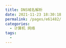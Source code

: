 ```yaml
---
title: DNS域名解析
date: 2021-11-23 18:30:18
permalink: /pages/e61482/
categories:
  - 计算机 网络
tags:
  - 
---
```

